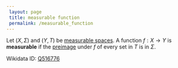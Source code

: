 ```yaml
---
 layout: page
 title: measurable function
 permalink: /measurable_function
---
```

Let $(X,\Sigma)$ and $(Y, T)$ be [measurable spaces](https://defsmath.github.io/DefsMath/measurable). A function $f:X\to Y$ is **measurable** if the [preimage](https://defsmath.github.io/DefsMath/preimage) under $f$ of every set in $T$ is in $\Sigma$.

Wikidata ID: [Q516776](https://www.wikidata.org/wiki/Q516776)